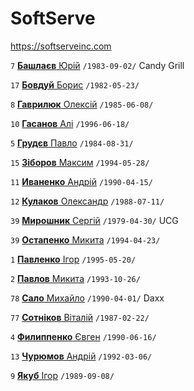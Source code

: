 # SoftServe

https://softserveinc.com

`7` [**Башлаєв** Юрій](/players/bashlaev.yurii.19830902.jpg) `/1983-09-02/` Candy Grill

`17` [**Бовдуй** Борис](/players/bovdui.borys.19820523.jpg) `/1982-05-23/`

`8` [**Гаврилюк** Олексій](/players/gavriluk.oleksii.19850608.jpg) `/1985-06-08/`

`10` [**Гасанов** Алі](/players/gasanov.ali.19960618.jpg) `/1996-06-18/`

`5` [**Грудєв** Павло](/players/grudev.pavlo.19840831.jpg) `/1984-08-31/`

`15` [**Зіборов** Максим](/players/ziborov.maksim.19940528.jpg) `/1994-05-28/`

`11` [**Иваненко** Андрій](/players/ivanenko.andriy.19900415.jpg) `/1990-04-15/`

`12` [**Кулаков** Олександр](/players/kulakov.oleksandr.19880711.jpg) `/1988-07-11/`

`39` [**Мирошник** Сергій](/players/miroshnik.sergiy.19790430.jpg) `/1979-04-30/` UCG

`39` [**Остапенко** Микита](/players/ostapenko.mykyta.19940423.jpg) `/1994-04-23/`

`1` [**Павленко** Ігор](/players/pavlenko.igor.19950520.jpg) `/1995-05-20/`

`2` [**Павлов** Микита](/players/pavlov.mykyta.19931026.png) `/1993-10-26/`

`78` [**Сало** Михайло](/players/salo.mykhailo.19900401.jpg) `/1990-04-01/` Daxx 

`77` [**Сотніков** Віталій](/players/sotnikov.vitalii.19870222.jpg) `/1987-02-22/`

`4` [**Филиппенко** Євген](/players/filippenko.yevgen.19900616.jpg) `/1990-06-16/`

`13` [**Чурюмов** Андрій](/players/churyumov.andrii.19920306.jpg) `/1992-03-06/`

`9` [**Якуб** Ігор](/players/yakub.igor.19890908.jpg) `/1989-09-08/`

